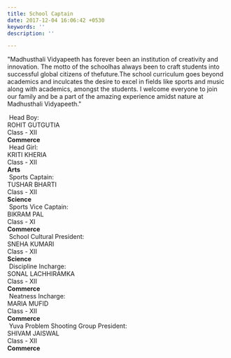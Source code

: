 ```yaml
---
title: School Captain
date: 2017-12-04 16:06:42 +0530
keywords: ''
description: ''

---
```

"Madhusthali Vidyapeeth has forever been an institution of creativity and innovation. The motto of the schoolhas 
always been to craft students into successful global citizens of thefuture.The school curriculum goes beyond academics and inculcates the desire to excel in fields like sports and music along with academics,
amongst the students. I welcome everyone to join our family and be a part of the amazing experience amidst nature at Madhusthali Vidyapeeth."


<div class="clearfix mxn2 md-mxn3">
  <div class="col col-3 px2 md-px2">
    <img class="box-image" alt="" src="/images/head_boy.jpg" />
    Head Boy:<br>
    ROHIT GUTGUTIA<br>
    Class - XII<br>
    <b>Commerce</b>
  </div>
  <div class="col col-3 px2 md-px2">
    <img class="box-image" alt="" src="/images/head_girl.jpg" />
    Head Girl:<br>
    KRITI KHERIA<br>
    Class - XII<br>
    <b>Arts</b>
  </div>
  <div class="col col-3 px2 md-px2">
    <img class="box-image" alt="" src="/images/sports_captain.jpg" />
    Sports Captain:<br>
    TUSHAR BHARTI<br>
    Class - XII<br>
    <b>Science</b>
  </div>
  <div class="col col-3 px2 md-px2">
    <img class="box-image" alt="" src="/images/sports_vice_captain.jpg" />
    Sports Vice Captain:<br>
    BIKRAM PAL<br>
    Class - XI<br>
    <b>Commerce</b>
  </div>
  <div class="col col-3 px2 md-px2">
    <img class="box-image" alt="" src="/images/cultural_president.jpg" />
    School Cultural President:<br>
    SNEHA KUMARI<br>
    Class - XII<br>
    <b>Science</b>
  </div>
  <div class="col col-3 px2 md-px2">
    <img class="box-image" alt="" src="/images/discipline_incharge.jpg" />
    Discipline Incharge:<br>
    SONAL LACHHIRAMKA<br>
    Class - XII<br>
    <b>Commerce</b>
  </div>
  <div class="col col-3 px2 md-px2">
    <img class="box-image" alt="" src="/images/neatness_incharge.jpg" />
    Neatness Incharge:<br>
    MARIA MUFID<br>
    Class - XII<br>
    <b>Commerce</b>
  </div>
  <div class="col col-3 px2 md-px2">
    <img class="box-image" alt="" src="/images/yuva.jpg" />
    Yuva Problem Shooting Group President:<br>
    SHIVAM JAISWAL<br> 
    Class - XII<br>
    <b>Commerce</b>
  </div>
</div>